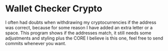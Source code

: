 # Wallet Checker Crypto

I often had doubts when withdrawing my cryptocurrencies if the address was correct, because for some reason I have added an extra letter or a space. This program shows if the addresses match, it still needs some adjustments and styling plus the CORE I believe is this one, feel free to send commits whenever you want.
